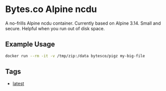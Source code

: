 # Bytes.co Alpine ncdu

A no-frills Alpine ncdu container. Currently based on Alpine 3.14. Small and secure. Helpful when you run out of disk space.

## Example Usage
```bash
docker run --rm -it -v /tmp/zip:/data bytesco/pigz my-big-file
```

## Tags
- [latest](https://github.com/BytesCo/docker-pigz/blob/production/Dockerfile)
